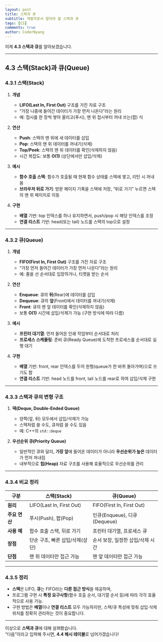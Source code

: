 ```yaml
---
layout: post
title: 스택과 큐
subtitle: 개발자로서 알아야 할 스택과 큐
tags: [CS]
comments: true
author: CoderNyang
---
```



이제 **4.3 스택과 큐**를 알아보겠습니다.

---

## **4.3 스택(Stack)과 큐(Queue)**

### 4.3.1 스택(Stack)

1) **개념**  
   - **LIFO(Last In, First Out)** 구조를 가진 자료 구조  
   - “가장 나중에 들어간 데이터가 가장 먼저 나온다”라는 원리  
   - 예: 접시를 한 장씩 쌓아 올리고(푸시), 맨 위 접시부터 꺼내 쓰는(팝) 식

2) **연산**  
   - **Push**: 스택의 맨 위에 새 데이터를 삽입  
   - **Pop**: 스택의 맨 위 데이터를 꺼내기(삭제)  
   - **Top/Peek**: 스택의 맨 위 데이터를 확인(삭제하지 않음)  
   - 시간 복잡도: 보통 **O(1)** (상단에서만 삽입/삭제)

3) **예시**  
   - **함수 호출 스택**: 함수가 호출될 때 현재 함수 상태를 스택에 쌓고, 리턴 시 꺼내옴  
   - **브라우저 뒤로 가기**: 방문 페이지 기록을 스택에 저장, “뒤로 가기” 누르면 스택의 맨 위 페이지로 이동

4) **구현**  
   - **배열** 기반: top 인덱스를 하나 유지하면서, push/pop 시 해당 인덱스를 조정  
   - **연결 리스트** 기반: head(또는 tail) 노드를 스택의 top으로 설정

---

### 4.3.2 큐(Queue)

1) **개념**  
   - **FIFO(First In, First Out)** 구조를 가진 자료 구조  
   - “가장 먼저 들어간 데이터가 가장 먼저 나온다”라는 원리  
   - 예: 줄을 선 순서대로 입장하거나, 티켓을 받는 순서

2) **연산**  
   - **Enqueue**: 큐의 **뒤**(Rear)에 데이터를 삽입  
   - **Dequeue**: 큐의 **앞**(Front)에서 데이터를 꺼내기(삭제)  
   - **Front**: 큐의 맨 앞 데이터를 확인(삭제하지 않음)  
   - 보통 **O(1)** 시간에 삽입/삭제가 가능 (구현 방식에 따라 다름)

3) **예시**  
   - **프린터 대기열**: 먼저 들어온 인쇄 작업부터 순서대로 처리  
   - **프로세스 스케줄링**: 준비 큐(Ready Queue)에 도착한 프로세스를 순서대로 실행 대기

4) **구현**  
   - **배열** 기반: front, rear 인덱스를 두어 원형(queue가 한 바퀴 돌아가며)으로 쓰기도 함  
   - **연결 리스트** 기반: head 노드를 front, tail 노드를 rear로 하여 삽입/삭제 구현

---

### 4.3.3 스택과 큐의 변형 구조

1) **덱(Deque, Double-Ended Queue)**  
   - 양쪽(앞, 뒤) 모두에서 삽입/삭제가 가능  
   - 스택처럼 쓸 수도, 큐처럼 쓸 수도 있음  
   - 예: C++의 `std::deque`

2) **우선순위 큐(Priority Queue)**  
   - 일반적인 큐와 달리, **가장 앞**에 들어온 데이터가 아니라 **우선순위가 높은** 데이터가 먼저 꺼내짐  
   - 내부적으로 **힙(Heap)** 자료 구조를 사용해 효율적으로 우선순위를 관리  

---

### 4.3.4 비교 정리

| 구분         | 스택(Stack)           | 큐(Queue)                   |
|--------------|-----------------------|-----------------------------|
| **원리**     | LIFO(Last In, First Out) | FIFO(First In, First Out)   |
| **주요 연산**| 푸시(Push), 팝(Pop)   | 인큐(Enqueue), 디큐(Dequeue) |
| **사용 예**  | 함수 호출 스택, 뒤로 가기 | 프린터 대기열, 프로세스 큐   |
| **장점**     | 단순 구조, 빠른 삽입/삭제(상단) | 순서 보장, 일정한 삽입/삭제 시간 |
| **단점**     | 맨 위 데이터만 접근 가능 | 맨 앞 데이터만 접근 가능      |

---

### 4.3.5 정리

- **스택**은 LIFO, **큐**는 FIFO라는 **다른 접근 방식**을 제공하며,  
- 프로그램 구현 시 **특정 요구사항**(함수 호출 순서, 대기열 순서 등)에 따라 각각 효율적으로 사용 가능.  
- 구현 방법은 **배열**이나 **연결 리스트** 모두 가능하지만, 스택/큐 특성에 맞춰 삽입·삭제 위치를 정확히 관리하는 것이 중요합니다.

---

이상으로 **스택과 큐**에 대해 살펴봤습니다.  
“다음”이라고 입력해 주시면, **4.4 해시 테이블**로 넘어가겠습니다!